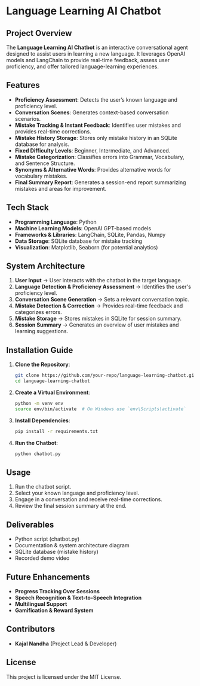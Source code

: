 # Language Learning AI Chatbot

## Project Overview
The **Language Learning AI Chatbot** is an interactive conversational agent designed to assist users in learning a new language. It leverages OpenAI models and LangChain to provide real-time feedback, assess user proficiency, and offer tailored language-learning experiences.

## Features
- **Proficiency Assessment**: Detects the user’s known language and proficiency level.
- **Conversation Scenes**: Generates context-based conversation scenarios.
- **Mistake Tracking & Instant Feedback**: Identifies user mistakes and provides real-time corrections.
- **Mistake History Storage**: Stores only mistake history in an SQLite database for analysis.
- **Fixed Difficulty Levels**: Beginner, Intermediate, and Advanced.
- **Mistake Categorization**: Classifies errors into Grammar, Vocabulary, and Sentence Structure.
- **Synonyms & Alternative Words**: Provides alternative words for vocabulary mistakes.
- **Final Summary Report**: Generates a session-end report summarizing mistakes and areas for improvement.

## Tech Stack
- **Programming Language**: Python
- **Machine Learning Models**: OpenAI GPT-based models
- **Frameworks & Libraries**: LangChain, SQLite, Pandas, Numpy
- **Data Storage**: SQLite database for mistake tracking
- **Visualization**: Matplotlib, Seaborn (for potential analytics)

## System Architecture
1. **User Input** → User interacts with the chatbot in the target language.
2. **Language Detection & Proficiency Assessment** → Identifies the user's proficiency level.
3. **Conversation Scene Generation** → Sets a relevant conversation topic.
4. **Mistake Detection & Correction** → Provides real-time feedback and categorizes errors.
5. **Mistake Storage** → Stores mistakes in SQLite for session summary.
6. **Session Summary** → Generates an overview of user mistakes and learning suggestions.

## Installation Guide
1. **Clone the Repository**:
   ```bash
   git clone https://github.com/your-repo/language-learning-chatbot.git
   cd language-learning-chatbot
   ```
2. **Create a Virtual Environment**:
   ```bash
   python -m venv env
   source env/bin/activate  # On Windows use `env\Scripts\activate`
   ```
3. **Install Dependencies**:
   ```bash
   pip install -r requirements.txt
   ```
4. **Run the Chatbot**:
   ```bash
   python chatbot.py
   ```

## Usage
1. Run the chatbot script.
2. Select your known language and proficiency level.
3. Engage in a conversation and receive real-time corrections.
4. Review the final session summary at the end.

## Deliverables
- Python script (chatbot.py)
- Documentation & system architecture diagram
- SQLite database (mistake history)
- Recorded demo video

## Future Enhancements
- **Progress Tracking Over Sessions**
- **Speech Recognition & Text-to-Speech Integration**
- **Multilingual Support**
- **Gamification & Reward System**

## Contributors
- **Kajal Nandha** (Project Lead & Developer)

## License
This project is licensed under the MIT License.

